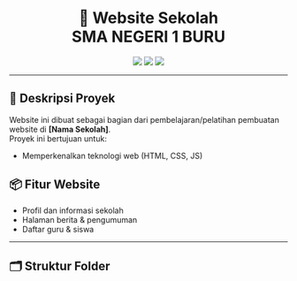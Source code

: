 <h1 align="center">
  🌟 Website Sekolah <br> SMA NEGERI 1 BURU
</h1>

<p align="center">
  <img src="https://img.shields.io/badge/Web-Project-blue" />
  <img src="https://img.shields.io/badge/Made%20with-HTML%20%7C%20CSS%20%7C%20JS-orange" />
  <img src="https://img.shields.io/badge/License-MIT-brightgreen" />
</p>

---

## 🎯 Deskripsi Proyek

Website ini dibuat sebagai bagian dari pembelajaran/pelatihan pembuatan website di <b>[Nama Sekolah]</b>.  
Proyek ini bertujuan untuk:
- Memperkenalkan teknologi web (HTML, CSS, JS)


## 📦 Fitur Website

- Profil dan informasi sekolah
- Halaman berita & pengumuman
- Daftar guru & siswa

---

## 🗂️ Struktur Folder

